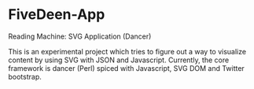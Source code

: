 FiveDeen-App
============

Reading Machine: SVG Application (Dancer)

This is an experimental project which tries to figure out a way to visualize content by using SVG with JSON and Javascript.
Currently, the core framework is dancer (Perl) spiced with Javascript, SVG DOM and Twitter bootstrap.
